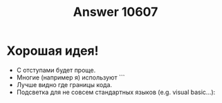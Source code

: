 ﻿---
title: "Answer 10607"
se.owner.user_id: 337540
se.owner.display_name: "Victor VosMottor"
se.owner.link: "https://ru.meta.stackoverflow.com/users/337540/victor-vosmottor"
se.answer_id: 10607
se.question_id: 10606
se.post_type: answer
se.is_accepted: False
---
<h1>Хорошая идея!</h1>
<ul>
<li>С отступами будет проще.</li>
<li>Многие (например я) используют ```</li>
<li>Лучше видно где границы кода.</li>
<li>Подсветка для не совсем стандартных языков (e.g. visual basic...):</li>
</ul>
